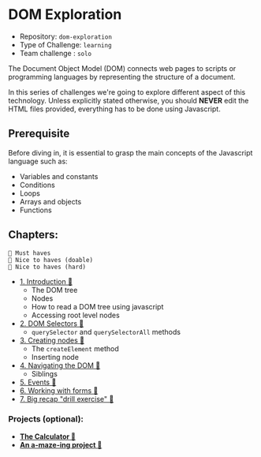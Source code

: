 # DOM Exploration

- Repository: `dom-exploration`
- Type of Challenge: `learning`
- Team challenge : `solo`

The Document Object Model (DOM) connects web pages to scripts or programming languages by representing the structure of a document.

In this series of challenges we're going to explore different aspect of this technology. Unless explicitly stated otherwise, you should **NEVER** edit the HTML files provided, everything has to be done using Javascript.

## Prerequisite

Before diving in, it is essential to grasp the main concepts of the Javascript language such as:

- Variables and constants
- Conditions
- Loops
- Arrays and objects
- Functions

## Chapters:

```
🌱 Must haves
🌼 Nice to haves (doable)
🌳 Nice to haves (hard)
```

- [1. Introduction 🌱](./1.Introduction) 
  - The DOM tree
  - Nodes
  - How to read a DOM tree using javascript
  - Accessing root level nodes
- [2. DOM Selectors 🌱](./2.Selectors)
  - `querySelector` and `querySelectorAll` methods
- [3. Creating nodes 🌱](./3.Create)
  - The `createElement` method
  - Inserting node
- [4. Navigating the DOM 🌱](./4.Navigate)
  - Siblings
- [5. Events 🌱](./5.Events)
- [6. Working with forms 🌱](./6.Forms)
- [7. Big recap "drill exercise" 🌼](./7.DOM-drill)

### Projects (optional):

- [**The Calculator 🌱**](./6_Calculator-project)
- [**An a-maze-ing project 🌳**](./7_amazeing-project)
